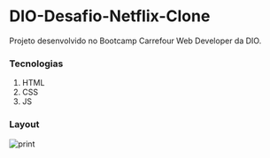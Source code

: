 # DIO-Desafio-Netflix-Clone
Projeto desenvolvido no Bootcamp Carrefour Web Developer da DIO.

### Tecnologias
1. HTML
2. CSS
3. JS

### Layout
![print](https://user-images.githubusercontent.com/104802512/167718966-41ad3b8d-76ae-4649-91f1-6c51a948b5db.png)

